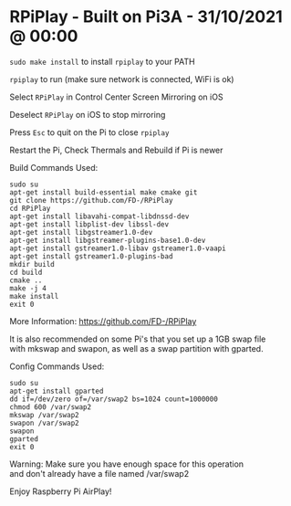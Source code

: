 # RPiPlay - Built on Pi3A - 31/10/2021 @ 00:00

`sudo make install` to install `rpiplay` to your PATH

`rpiplay` to run (make sure network is connected, WiFi is ok)

Select `RPiPlay` in Control Center Screen Mirroring on iOS

Deselect `RPiPlay` on iOS to stop mirroring

Press `Esc` to quit on the Pi to close `rpiplay`

Restart the Pi, Check Thermals and Rebuild if Pi is newer

Build Commands Used:
```
sudo su
apt-get install build-essential make cmake git
git clone https://github.com/FD-/RPiPlay
cd RPiPlay
apt-get install libavahi-compat-libdnssd-dev
apt-get install libplist-dev libssl-dev
apt-get install libgstreamer1.0-dev
apt-get install libgstreamer-plugins-base1.0-dev
apt-get install gstreamer1.0-libav gstreamer1.0-vaapi
apt-get install gstreamer1.0-plugins-bad
mkdir build
cd build
cmake ..
make -j 4
make install
exit 0
```

More Information: https://github.com/FD-/RPiPlay

It is also recommended on some Pi's that you set up a 1GB swap file \
with mkswap and swapon, as well as a swap partition with gparted.

Config Commands Used:
```
sudo su
apt-get install gparted
dd if=/dev/zero of=/var/swap2 bs=1024 count=1000000
chmod 600 /var/swap2
mkswap /var/swap2
swapon /var/swap2
swapon
gparted
exit 0
```
Warning: Make sure you have enough space for this operation \
and don't already have a file named /var/swap2

Enjoy Raspberry Pi AirPlay!
